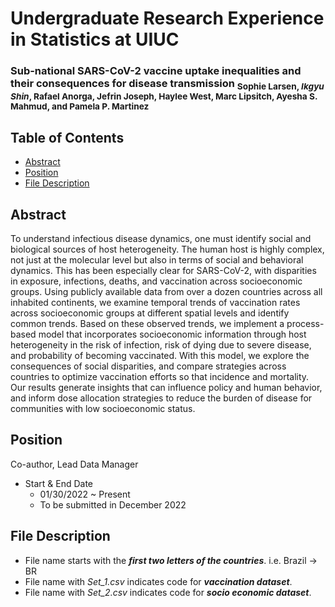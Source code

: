 # Undergraduate Research Experience in Statistics at UIUC

### Sub-national SARS-CoV-2 vaccine uptake inequalities and their consequences for disease transmission <sub> Sophie Larsen, ***Ikgyu Shin***, Rafael Anorga, Jefrin Joseph, Haylee West, Marc Lipsitch, Ayesha S. Mahmud, and Pamela P. Martinez </sub>


## Table of Contents
* [Abstract](#abstract)
* [Position](#position)
* [File Description](#file-description)


## Abstract

To understand infectious disease dynamics, one must identify social and biological sources of host heterogeneity. The human host is highly complex, not just at the molecular level but also in terms of social and behavioral dynamics. This has been especially clear for SARS-CoV-2, with disparities in exposure, infections, deaths, and vaccination across socioeconomic groups. Using publicly available data from over a dozen countries across all inhabited continents, we examine temporal trends of vaccination rates across socioeconomic groups at different spatial levels and identify common trends. Based on these observed trends, we implement a process-based model that incorporates socioeconomic information through host heterogeneity in the risk of infection, risk of dying due to severe disease, and probability of becoming vaccinated. With this model, we explore the consequences of social disparities, and compare strategies across countries to optimize vaccination efforts so that incidence and mortality. Our results generate insights that can influence policy and human behavior, and inform dose allocation strategies to reduce the burden of disease for communities with low socioeconomic status.

## Position

Co-author, Lead Data Manager

- Start & End Date
  - 01/30/2022 ~ Present
  - To be submitted in December 2022

## File Description

* File name starts with the ***first two letters of the countries***. i.e. Brazil -> BR
* File name with *Set_1.csv* indicates code for ***vaccination dataset***. 
* File name with *Set_2.csv* indicates code for ***socio economic dataset***.


